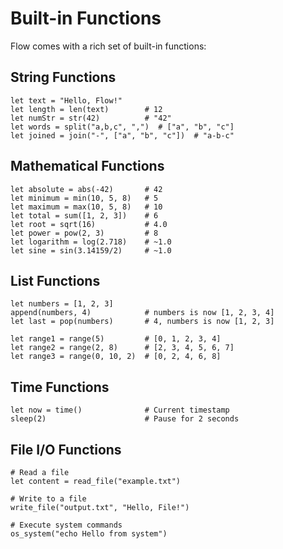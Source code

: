 # Built-in Functions

Flow comes with a rich set of built-in functions:

## String Functions

```flow
let text = "Hello, Flow!"
let length = len(text)        # 12
let numStr = str(42)          # "42"
let words = split("a,b,c", ",")  # ["a", "b", "c"]
let joined = join("-", ["a", "b", "c"])  # "a-b-c"
```

## Mathematical Functions

```flow
let absolute = abs(-42)       # 42
let minimum = min(10, 5, 8)   # 5
let maximum = max(10, 5, 8)   # 10
let total = sum([1, 2, 3])    # 6
let root = sqrt(16)           # 4.0
let power = pow(2, 3)         # 8
let logarithm = log(2.718)    # ~1.0
let sine = sin(3.14159/2)     # ~1.0
```

## List Functions

```flow
let numbers = [1, 2, 3]
append(numbers, 4)            # numbers is now [1, 2, 3, 4]
let last = pop(numbers)       # 4, numbers is now [1, 2, 3]

let range1 = range(5)         # [0, 1, 2, 3, 4]
let range2 = range(2, 8)      # [2, 3, 4, 5, 6, 7]
let range3 = range(0, 10, 2)  # [0, 2, 4, 6, 8]
```

## Time Functions

```flow
let now = time()              # Current timestamp
sleep(2)                      # Pause for 2 seconds
```

## File I/O Functions

```flow
# Read a file
let content = read_file("example.txt")

# Write to a file
write_file("output.txt", "Hello, File!")

# Execute system commands
os_system("echo Hello from system")
```
